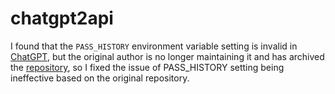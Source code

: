 # chatgpt2api

I found that the `PASS_HISTORY` environment variable setting is invalid in [ChatGPT](https://github.com/acheong08/ChatGPT), but the original author is no longer maintaining it and has archived the [repository](https://github.com/acheong08/ChatGPT), so I fixed the issue of PASS_HISTORY setting being ineffective based on the original repository.